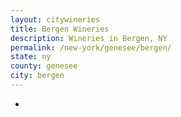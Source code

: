 ```yaml
---
layout: citywineries
title: Bergen Wineries
description: Wineries in Bergen, NY
permalink: /new-york/genesee/bergen/
state: ny
county: genesee
city: bergen
---
```

-
